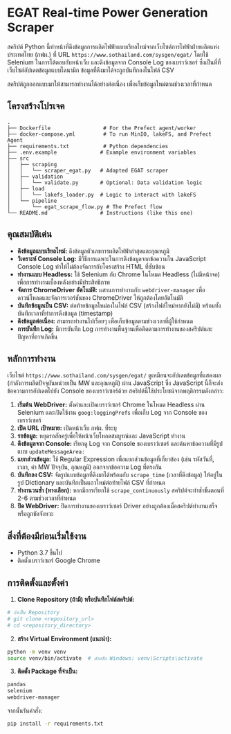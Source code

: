 # EGAT Real-time Power Generation Scraper

สคริปต์ Python นี้ทำหน้าที่ดึงข้อมูลการผลิตไฟฟ้าแบบเรียลไทม์จากเว็บไซต์การไฟฟ้าฝ่ายผลิตแห่งประเทศไทย (กฟผ.) ที่ URL `https://www.sothailand.com/sysgen/egat/` โดยใช้ Selenium ในการโต้ตอบกับหน้าเว็บ และดึงข้อมูลจาก Console Log ของเบราว์เซอร์ ซึ่งเป็นที่ที่เว็บไซต์อัปเดตข้อมูลแบบไดนามิก ข้อมูลที่ดึงมาได้จะถูกบันทึกลงในไฟล์ CSV

สคริปต์ถูกออกแบบมาให้สามารถทำงานได้อย่างต่อเนื่อง เพื่อเก็บข้อมูลใหม่ตามช่วงเวลาที่กำหนด

## โครงสร้างโปรเจค

```
.
├── Dockerfile                 # For the Prefect agent/worker
├── docker-compose.yml         # To run MinIO, lakeFS, and Prefect Agent
├── requirements.txt           # Python dependencies
├── .env.example              # Example environment variables
├── src
│   ├── scraping
│   │   └── scraper_egat.py   # Adapted EGAT scraper
│   ├── validation
│   │   └── validate.py       # Optional: Data validation logic
│   ├── load
│   │   └── lakefs_loader.py  # Logic to interact with lakeFS
│   └── pipeline
│       └── egat_scrape_flow.py # The Prefect flow
└── README.md                 # Instructions (like this one)
```

## คุณสมบัติเด่น

* **ดึงข้อมูลแบบเรียลไทม์:** ดึงข้อมูลตัวเลขการผลิตไฟฟ้าล่าสุดและอุณหภูมิ
* **วิเคราะห์ Console Log:** มีวิธีการเฉพาะในการดึงข้อมูลจากข้อความใน JavaScript Console Log ทำให้ไม่ต้องจัดการกับโครงสร้าง HTML ที่ซับซ้อน
* **ทำงานแบบ Headless:** ใช้ Selenium กับ Chrome ในโหมด Headless (ไม่มีหน้าจอ) เพื่อการทำงานเบื้องหลังอย่างมีประสิทธิภาพ
* **จัดการ ChromeDriver อัตโนมัติ:** ผสานการทำงานกับ `webdriver-manager` เพื่อดาวน์โหลดและจัดการเวอร์ชันของ ChromeDriver ให้ถูกต้องโดยอัตโนมัติ
* **บันทึกข้อมูลเป็น CSV:** ต่อท้ายข้อมูลใหม่ลงในไฟล์ CSV (สร้างไฟล์ใหม่หากยังไม่มี) พร้อมทั้งบันทึกเวลาที่ทำการดึงข้อมูล (timestamp)
* **ดึงข้อมูลต่อเนื่อง:** สามารถทำงานไปเรื่อยๆ เพื่อเก็บข้อมูลตามช่วงเวลาที่ผู้ใช้กำหนด
* **การบันทึก Log:** มีการบันทึก Log การทำงานพื้นฐานเพื่อติดตามการทำงานของสคริปต์และปัญหาที่อาจเกิดขึ้น

## หลักการทำงาน

เว็บไซต์ `https://www.sothailand.com/sysgen/egat/` ดูเหมือนจะอัปเดตข้อมูลที่แสดงผล (กำลังการผลิตปัจจุบันหน่วยเป็น MW และอุณหภูมิ) ผ่าน JavaScript ซึ่ง JavaScript นี้ก็จะส่งข้อความการอัปเดตไปยัง Console ของเบราว์เซอร์ด้วย สคริปต์นี้ใช้ประโยชน์จากพฤติกรรมดังกล่าว:

1. **เริ่มต้น WebDriver:** ตั้งค่าและเปิดเบราว์เซอร์ Chrome ในโหมด Headless ผ่าน Selenium และเปิดใช้งาน `goog:loggingPrefs` เพื่อเก็บ Log จาก Console ของเบราว์เซอร์
2. **เปิด URL เป้าหมาย:** เปิดหน้าเว็บ กฟผ. ที่ระบุ
3. **รอข้อมูล:** หยุดรอสักครู่เพื่อให้หน้าเว็บโหลดสมบูรณ์และ JavaScript ทำงาน
4. **ดึงข้อมูลจาก Console:** เรียกดู Log จาก Console ของเบราว์เซอร์ และค้นหาข้อความที่มีรูปแบบ `updateMessageArea:`
5. **แยกส่วนข้อมูล:** ใช้ Regular Expression เพื่อแยกส่วนข้อมูลที่เกี่ยวข้อง (เช่น รหัสวันที่, เวลา, ค่า MW ปัจจุบัน, อุณหภูมิ) ออกจากข้อความ Log ที่ตรงกัน
6. **บันทึกลง CSV:** จัดรูปแบบข้อมูลที่ดึงมาได้พร้อมกับ `scrape_time` (เวลาที่ดึงข้อมูล) ให้อยู่ในรูป Dictionary และบันทึกเป็นแถวใหม่ต่อท้ายไฟล์ CSV ที่กำหนด
7. **ทำงานวนซ้ำ (ทางเลือก):** หากมีการเรียกใช้ `scrape_continuously` สคริปต์จะทำซ้ำขั้นตอนที่ 2-6 ตามช่วงเวลาที่กำหนด
8. **ปิด WebDriver:** ปิดการทำงานของเบราว์เซอร์ Driver อย่างถูกต้องเมื่อสคริปต์ทำงานเสร็จหรือถูกขัดจังหวะ

## สิ่งที่ต้องมีก่อนเริ่มใช้งาน

* Python 3.7 ขึ้นไป
* ติดตั้งเบราว์เซอร์ Google Chrome

## การติดตั้งและตั้งค่า

1. **Clone Repository (ถ้ามี) หรือบันทึกไฟล์สคริปต์:**
```bash
# ถ้าเป็น Repository
# git clone <repository_url>
# cd <repository_directory>
```

2. **สร้าง Virtual Environment (แนะนำ):**
```bash
python -m venv venv
source venv/bin/activate  # สำหรับ Windows: venv\Scripts\activate
```

3. **ติดตั้ง Package ที่จำเป็น:**
```txt
pandas
selenium
webdriver-manager
```

จากนั้นรันคำสั่ง:
```bash
pip install -r requirements.txt
```
